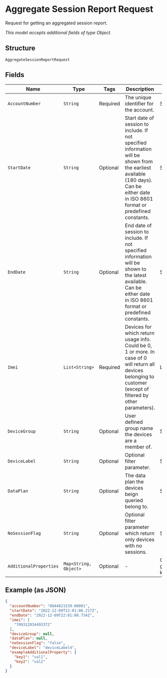 
# Aggregate Session Report Request

Request for getting an aggregated session report.

*This model accepts additional fields of type Object.*

## Structure

`AggregateSessionReportRequest`

## Fields

| Name | Type | Tags | Description | Getter | Setter |
|  --- | --- | --- | --- | --- | --- |
| `AccountNumber` | `String` | Required | The unique identifier for the account. | String getAccountNumber() | setAccountNumber(String accountNumber) |
| `StartDate` | `String` | Optional | Start date of session to include. If not specified  information will be shown from the earliest available (180 days). Can be either date in ISO 8601 format or predefined constants. | String getStartDate() | setStartDate(String startDate) |
| `EndDate` | `String` | Optional | End date of session to include. If not specified  information will be shown to the latest available. Can be either date in ISO 8601 format or predefined constants. | String getEndDate() | setEndDate(String endDate) |
| `Imei` | `List<String>` | Required | Devices for which return usage info. Could be 0, 1 or more. In case of 0 will return all devices belonging to customer (except of filtered by other parameters). | List<String> getImei() | setImei(List<String> imei) |
| `DeviceGroup` | `String` | Optional | User defined group name the devices are a member of. | String getDeviceGroup() | setDeviceGroup(String deviceGroup) |
| `DeviceLabel` | `String` | Optional | Optional filter parameter. | String getDeviceLabel() | setDeviceLabel(String deviceLabel) |
| `DataPlan` | `String` | Optional | The data plan the devices beign queried belong to. | String getDataPlan() | setDataPlan(String dataPlan) |
| `NoSessionFlag` | `String` | Optional | Optional filter parameter which return only devices with no sessions. | String getNoSessionFlag() | setNoSessionFlag(String noSessionFlag) |
| `AdditionalProperties` | `Map<String, Object>` | Optional | - | Object getAdditionalProperty(String key) | additionalProperty(String key, Object value) |

## Example (as JSON)

```json
{
  "accountNumber": "0844021539-00001",
  "startDate": "2022-12-09T22:01:06.217Z",
  "endDate": "2022-12-09T22:01:08.734Z",
  "imei": [
    "709312034493372"
  ],
  "deviceGroup": null,
  "dataPlan": null,
  "noSessionFlag": "false",
  "deviceLabel": "deviceLabel4",
  "exampleAdditionalProperty": {
    "key1": "val1",
    "key2": "val2"
  }
}
```

